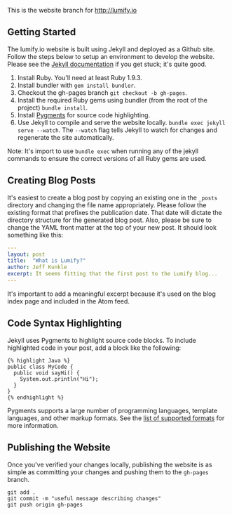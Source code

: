 This is the website branch for http://lumify.io

Getting Started
---------------
The lumify.io website is built using Jekyll and deployed as a Github site. Follow the steps below to setup an environment to develop the website. Please see the [Jekyll documentation](http://jekyllrb.com/docs/home/) if you get stuck; it's quite good.

1. Install Ruby. You'll need at least Ruby 1.9.3.
2. Install bundler with `gem install bundler`.
3. Checkout the gh-pages branch `git checkout -b gh-pages`.
4. Install the required Ruby gems using bundler (from the root of the project) `bundle install`.
5. Install [Pygments](http://pygments.org/) for source code highlighting.
6. Use Jekyll to compile and serve the website locally. `bundle exec jekyll serve --watch`. The `--watch` flag tells Jekyll to watch for changes and regenerate the site automatically.

Note: It's import to use `bundle exec` when running any of the jekyll commands to ensure the correct versions of all Ruby gems are used.

Creating Blog Posts
-------------------
It's easiest to create a blog post by copying an existing one in the `_posts` directory and changing the file name appropriately. Please follow the existing format that prefixes the publication date. That date will dictate the directory structure for the generated blog post. Also, please be sure to change the YAML front matter at the top of your new post. It should look something like this:

```yaml
---
layout: post
title:  "What is Lumify?"
author: Jeff Kunkle
excerpt: It seems fitting that the first post to the Lumify blog...
---
```

It's important to add a meaningful excerpt because it's used on the blog index page and included in the Atom feed.

Code Syntax Highlighting
------------------------
Jekyll uses Pygments to highlight source code blocks. To include highlighted code in your post, add a block like the following:

```
{% highlight Java %}
public class MyCode {
  public void sayHi() {
    System.out.println("Hi");
  }
}
{% endhighlight %}
```

Pygments supports a large number of programming languages, template languages, and other markup formats. See the [list of supported formats](http://pygments.org/languages/) for more information. 

Publishing the Website
----------------------
Once you've verified your changes locally, publishing the website is as simple as committing your changes and pushing them to the `gh-pages` branch.

```shell
git add .
git commit -m "useful message describing changes"
git push origin gh-pages
```
